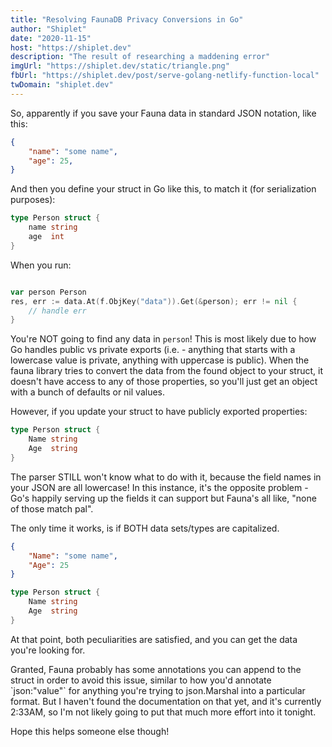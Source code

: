 ```yaml
---
title: "Resolving FaunaDB Privacy Conversions in Go"
author: "Shiplet"
date: "2020-11-15"
host: "https://shiplet.dev"
description: "The result of researching a maddening error"
imgUrl: "https://shiplet.dev/static/triangle.png"
fbUrl: "https://shiplet.dev/post/serve-golang-netlify-function-local"
twDomain: "shiplet.dev"
---
```


So, apparently if you save your Fauna data in standard JSON notation, like this:

```json
{
    "name": "some name",
    "age": 25,
}
```

And then you define your struct in Go like this, to match it (for serialization purposes):

```go
type Person struct {
    name string
    age  int
}
```

When you run:

```go

var person Person
res, err := data.At(f.ObjKey("data")).Get(&person); err != nil {
    // handle err
}
```

You're NOT going to find any data in `person`! This is most likely due to how Go handles public vs private exports (i.e. - anything that starts with a lowercase value is private, anything with uppercase is public).
When the fauna library tries to convert the data from the found object to your struct, it doesn't have access to any of those properties, so you'll just get an object with a bunch of defaults or nil values.

However, if you update your struct to have publicly exported properties:

```go
type Person struct {
    Name string
    Age  string
}
```

The parser STILL won't know what to do with it, because the field names in your JSON are all lowercase! In this instance, it's the opposite problem - Go's happily serving up the fields it can support
but Fauna's all like, "none of those match pal".

The only time it works, is if BOTH data sets/types are capitalized.

```json
{
    "Name": "some name",
    "Age": 25
}
```

```go
type Person struct {
    Name string
    Age  string
}
```

At that point, both peculiarities are satisfied, and you can get the data you're looking for.

Granted, Fauna probably has some annotations you can append to the struct in order to avoid this issue, similar to how you'd annotate \`json:"value"\` for anything you're trying to json.Marshal into a particular format.
But I haven't found the documentation on that yet, and it's currently 2:33AM, so I'm not likely going to put that much more effort into it tonight.

Hope this helps someone else though!
